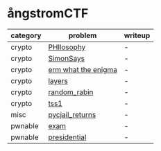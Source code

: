 # ångstromCTF

category | problem | writeup
--- | --- | ---
crypto | [PHIlosophy](crypto/PHIlosophy) | -
crypto | [SimonSays](crypto/SimonSays) | -
crypto | [erm what the enigma](crypto/erm%20what%20the%20enigma) | -
crypto | [layers](crypto/layers) | -
crypto | [random_rabin](crypto/random_rabin) | -
crypto | [tss1](crypto/tss1) | -
misc | [pycjail_returns](misc/pycjail_returns) | -
pwnable | [exam](pwnable/exam) | -
pwnable | [presidential](pwnable/presidential) | -
